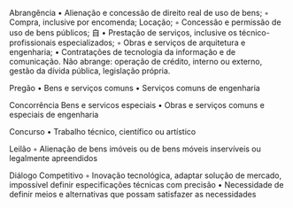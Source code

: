 Abrangência
• Alienação e concessão de direito real de uso de bens;
◦ Compra, inclusive por encomenda;
Locação;
◦ Concessão e permissão de uso de bens públicos;
自
• Prestação de serviços, inclusive os técnico-profissionais especializados;
◦ Obras e serviços de arquitetura e engenharia;
• Contratações de tecnologia da informação e de comunicação.
Não abrange: operação de crédito, interno ou externo, gestão da dívida pública, legislação própria.

Pregão 
• Bens e serviços comuns 
• Serviços comuns de engenharia 

Concorrência 
Bens e servicos especiais 
• Obras e serviços comuns e especiais de engenharia 

Concurso 
• Trabalho técnico, científico ou artístico 

Leilão 
◦ Alienação de bens imóveis ou de bens móveis inservíveis ou legalmente apreendidos 

Diálogo Competitivo
◦ Inovação tecnológica, adaptar solução de mercado, impossível definir especificações técnicas com precisão 
• Necessidade de definir meios e alternativas que possam satisfazer as necessidades

